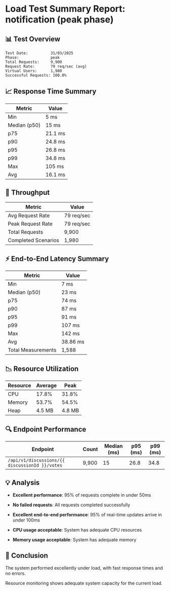 # Load Test Summary Report: notification (peak phase)

## 📊 Test Overview

```
Test Date:          31/03/2025
Phase:              peak
Total Requests:     9,900
Request Rate:       79 req/sec (avg)
Virtual Users:      1,980
Successful Requests: 100.0%
```

## 📈 Response Time Summary

| Metric       | Value   |
| ------------ | ------- |
| Min          | 5 ms    |
| Median (p50) | 15 ms   |
| p75          | 21.1 ms |
| p90          | 24.8 ms |
| p95          | 26.8 ms |
| p99          | 34.8 ms |
| Max          | 105 ms  |
| Avg          | 16.1 ms |

## 🚦 Throughput

| Metric              | Value      |
| ------------------- | ---------- |
| Avg Request Rate    | 79 req/sec |
| Peak Request Rate   | 79 req/sec |
| Total Requests      | 9,900      |
| Completed Scenarios | 1,980      |

## ⚡ End-to-End Latency Summary

| Metric             | Value    |
| ------------------ | -------- |
| Min                | 7 ms     |
| Median (p50)       | 23 ms    |
| p75                | 74 ms    |
| p90                | 87 ms    |
| p95                | 91 ms    |
| p99                | 107 ms   |
| Max                | 142 ms   |
| Avg                | 38.86 ms |
| Total Measurements | 1,588    |

## 📉 Resource Utilization

| Resource | Average | Peak   |
| -------- | ------- | ------ |
| CPU      | 17.8%   | 31.8%  |
| Memory   | 53.7%   | 54.5%  |
| Heap     | 4.5 MB  | 4.8 MB |

## 🔍 Endpoint Performance

| Endpoint                                       | Count | Median (ms) | p95 (ms) | p99 (ms) |
| ---------------------------------------------- | ----- | ----------- | -------- | -------- |
| `/api/v1/discussions/{{ discussionId }}/votes` | 9,900 | 15          | 26.8     | 34.8     |

## 💡 Analysis

- **Excellent performance**: 95% of requests complete in under 50ms

- **No failed requests**: All requests completed successfully

- **Excellent end-to-end performance**: 95% of real-time updates arrive in under 100ms

- **CPU usage acceptable**: System has adequate CPU resources

- **Memory usage acceptable**: System has adequate memory

## 📝 Conclusion

The system performed excellently under load, with fast response times and no errors.

Resource monitoring shows adequate system capacity for the current load.
